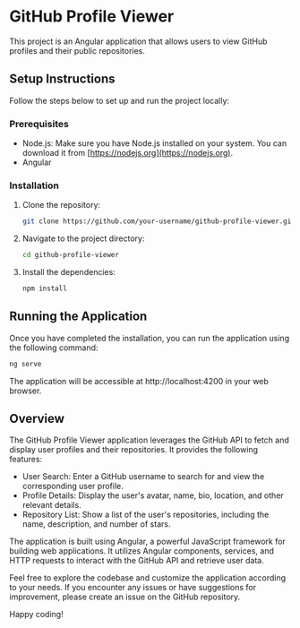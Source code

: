 # GitHub Profile Viewer

This project is an Angular application that allows users to view GitHub profiles and their public repositories.

## Setup Instructions

Follow the steps below to set up and run the project locally:

### Prerequisites

- Node.js: Make sure you have Node.js installed on your system. You can download it from [https://nodejs.org](https://nodejs.org).
- Angular

### Installation

1. Clone the repository:

   ```bash
   git clone https://github.com/your-username/github-profile-viewer.git

   ```

2. Navigate to the project directory:

   ```bash
   cd github-profile-viewer
   ```

3. Install the dependencies:

   ````bash
   npm install 
   ````
## Running the Application
Once you have completed the installation, you can run the application using the following command:

````bash
ng serve
````
The application will be accessible at http://localhost:4200 in your web browser.

## Overview
The GitHub Profile Viewer application leverages the GitHub API to fetch and display user profiles and their repositories. It provides the following features:

- User Search: Enter a GitHub username to search for and view the corresponding user profile.
- Profile Details: Display the user's avatar, name, bio, location, and other relevant details.
- Repository List: Show a list of the user's repositories, including the name, description, and number of stars.

The application is built using Angular, a powerful JavaScript framework for building web applications. It utilizes Angular components, services, and HTTP requests to interact with the GitHub API and retrieve user data.

Feel free to explore the codebase and customize the application according to your needs. If you encounter any issues or have suggestions for improvement, please create an issue on the GitHub repository.

Happy coding!